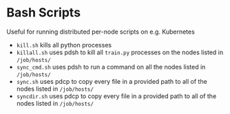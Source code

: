 # Bash Scripts
Useful for running distributed per-node scripts on e.g. Kubernetes

* `kill.sh` kills all python processes
* `killall.sh` uses pdsh to kill all `train.py` processes on the nodes listed in `/job/hosts/`
* `sync_cmd.sh` uses pdsh to run a command on all the nodes listed in `/job/hosts/`
* `sync.sh` uses pdcp to copy every file in a provided path to all of the nodes listed in `/job/hosts/`
* `syncdir.sh` uses pdcp to copy every file in a provided path to all of the nodes listed in `/job/hosts/`
